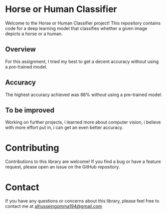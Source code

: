 # Horse or Human Classifier

Welcome to the Horse or Human Classifier project! This repository contains code for a deep learning model that classifies whether a given image depicts a horse or a human.

## Overview

For this assignment, I tried my best to get a decent accuracy without using a pre-trained model. 

## Accuracy

The highest accuracy achieved was 88% without using a pre-trained model.

## To be improved

Working on further projects, i learned more about computer vision, i believe with more effort put in, i can get an even better accuracy. 

# Contributing
Contributions to this library are welcome! If you find a bug or have a feature request, please open an issue on the GitHub repository.

# Contact
If you have any questions or concerns about this library, please feel free to contact me at alhusseingomma194@gmail.com
